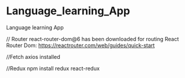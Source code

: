 # Language_learning_App
Language learning App

// Router
react-router-dom@6 has been downloaded for routing
React Router Dom: https://reactrouter.com/web/guides/quick-start

//Fetch
axios installed

//Redux
npm install redux react-redux
